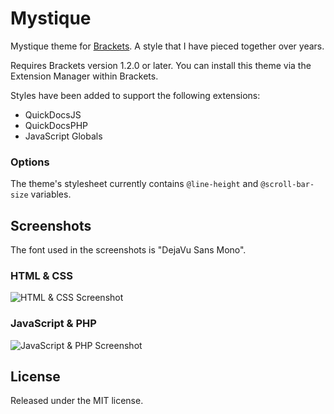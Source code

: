# Mystique

Mystique theme for [Brackets](http://brackets.io/). A style that I have pieced together over years.

Requires Brackets version 1.2.0 or later. You can install this theme via the Extension Manager within Brackets.

Styles have been added to support the following extensions:

* QuickDocsJS
* QuickDocsPHP
* JavaScript Globals

### Options

The theme's stylesheet currently contains `@line-height` and `@scroll-bar-size` variables.

## Screenshots

The font used in the screenshots is "DejaVu Sans Mono".

### HTML & CSS

![HTML & CSS Screenshot](https://bitbucket.org/morrisallison/brackets-mystique-theme/raw/default/screenshots/html-css.png)

### JavaScript & PHP

![JavaScript & PHP Screenshot](https://bitbucket.org/morrisallison/brackets-mystique-theme/raw/default/screenshots/js-php.png)

## License

Released under the MIT license.